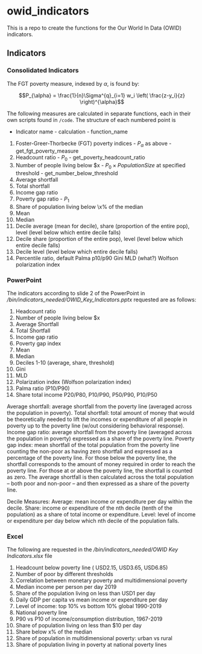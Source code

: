 # owid_indicators

This is a repo to create the functions for the Our World In Data (OWID) indicators.  

## Indicators

### Consolidated Indicators

The FGT poverty measure, indexed by $\alpha$, is found by:

$$P_{\alpha} = \frac{1}{n}\Sigma^{q}_{i=1} w_i \left( \frac{z-y_i}{z} \right)^{\alpha}$$

The following measures are calculated in separate functions, each in their own scripts found in `/code`. 
The structure of each numbered point is 

* Indicator name - calculation - function_name

1. Foster-Greer-Thorbecke (FGT) poverty indices - $P_{\alpha}$ as above - get_fgt_poverty_measure
2. Headcount ratio - $P_{0}$ - get_poverty_headcount_ratio
3. Number of people living below \$x - $P_{0} \times PopulationSize$ at specified threshold - get_number_below_threshold
4. Average shortfall
5. Total shortfall
6. Income gap ratio
7. Poverty gap ratio - $P_{1}$
8. Share of population living below \x% of the median
9. Mean
10. Median
11. Decile average (mean for decile), share (proportion of the entire pop), level (level below which entire decile falls)
12. Decile share (proportion of the entire pop), level (level below which entire decile falls)
13. Decile level (level below which entire decile falls)
14. Percentile ratio, default Palma p10/p90
Gini
MLD (what?)
Wolfson polarization index



### PowerPoint

The indicators according to slide 2 of the PowerPoint in */bin/indicators_needed/OWID_Key_Indicators.pptx* requested are as follows:
1. Headcount ratio
2. Number of people living below \$x
3. Average Shortfall
4. Total Shortfall
5. Income gap ratio
6. Poverty gap index
7. Mean
8. Median
10. Deciles 1-10 (average, share, threshold)
11. Gini
12. MLD
13. Polarization index (Wolfson polarization index)
14. Palma ratio (P10/P90)
15. Share total income P20/P80, P10/P90, P50/P90, P10/P50

Average shortfall: average shortfall from the poverty line (averaged across the population in poverty).
Total shortfall:  total amount of money that would be theoretically needed to lift the incomes or expenditure of all people in poverty up to the poverty line (w/out considering behavioral response). 
Income gap ratio: average shortfall from the poverty line (averaged across the population in poverty) expressed as a share of the poverty line.
Poverty gap index: mean shortfall of the total population from the poverty line counting the non-poor as having zero shortfall and expressed as a percentage of the poverty line. For those below the poverty line, the shortfall corresponds to the amount of money required in order to reach the poverty line. For those at or above the poverty line, the shortfall is counted as zero. The average shortfall is then calculated across the total population – both poor and non-poor – and then expressed as a share of the poverty line. 


Decile Measures:
Average: mean income or expenditure per day within the decile.
Share: income or expenditure of the nth decile (tenth of the population) as a share of total income or expenditure.
Level: level of income or expenditure per day below which nth decile of the population falls.


### Excel

The following are requested in the */bin/indicators_needed/OWID Key Indicators.xlsx* file

1. Headcount below poverty line ( USD2.15, USD3.65, USD6.85)
2. Number of poor by different thresholds
3. Correlation between monetary poverty and multidimensional poverty
4. Median income per person per day 2019
5. Share of the population living on less than USD1 per day
6. Daily GDP per capita vs mean income or expenditure per day
7. Level of income: top 10\% vs bottom 10\% global 1990-2019
8. National poverty line
9. P90 vs P10 of income/consumption distribution, 1967-2019
10. Share of population living on less than \$10 per day
11. Share below x\% of the median
12. Share of population in multidimensional poverty: urban vs rural
13. Share of population living in poverty at national poverty lines
